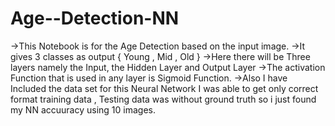 # Age--Detection-NN
->This Notebook is for the Age Detection based on the input image.
->It gives 3 classes as output { Young ,  Mid , Old } 
->Here there will be Three layers namely the Input, the Hidden Layer and Output Layer
->The activation Function that is used in any layer is Sigmoid Function.
->Also I have Included the data set for this Neural Network I was able to get only correct format training data , Testing data was without ground truth so i just found my NN accuuracy using 10 images.
